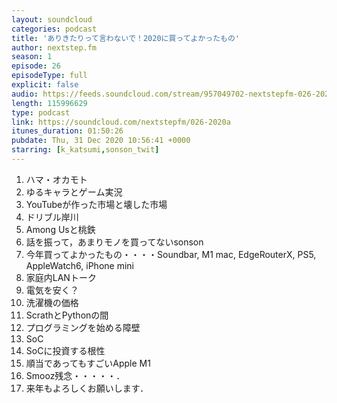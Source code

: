 ```yaml
---
layout: soundcloud
categories: podcast
title: 'ありきたりって言わないで！2020に買ってよかったもの'
author: nextstep.fm
season: 1
episode: 26
episodeType: full
explicit: false
audio: https://feeds.soundcloud.com/stream/957049702-nextstepfm-026-2020a.mp3
length: 115996629
type: podcast
link: https://soundcloud.com/nextstepfm/026-2020a
itunes_duration: 01:50:26
pubdate: Thu, 31 Dec 2020 10:56:41 +0000
starring: [k_katsumi,sonson_twit]
---
```


1. ハマ・オカモト
2. ゆるキャラとゲーム実況
3. YouTubeが作った市場と壊した市場
3. ドリブル岸川
4. Among Usと桃鉄
5. 話を振って，あまりモノを買ってないsonson
6. 今年買ってよかったもの・・・・Soundbar, M1 mac, EdgeRouterX, PS5, AppleWatch6, iPhone mini
7. 家庭内LANトーク
8. 電気を安く？
9. 洗濯機の価格
10. ScrathとPythonの間
11. プログラミングを始める障壁
12. SoC
13. SoCに投資する根性
14. 順当であってもすごいApple M1
15. Smooz残念・・・・・．
16. 来年もよろしくお願いします．
